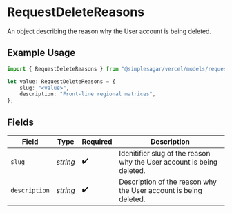 # RequestDeleteReasons

An object describing the reason why the User account is being deleted.

## Example Usage

```typescript
import { RequestDeleteReasons } from "@simplesagar/vercel/models/requestdeleteop.js";

let value: RequestDeleteReasons = {
    slug: "<value>",
    description: "Front-line regional matrices",
};
```

## Fields

| Field                                                                 | Type                                                                  | Required                                                              | Description                                                           |
| --------------------------------------------------------------------- | --------------------------------------------------------------------- | --------------------------------------------------------------------- | --------------------------------------------------------------------- |
| `slug`                                                                | *string*                                                              | :heavy_check_mark:                                                    | Idenitifier slug of the reason why the User account is being deleted. |
| `description`                                                         | *string*                                                              | :heavy_check_mark:                                                    | Description of the reason why the User account is being deleted.      |